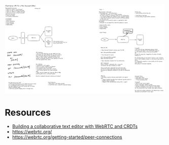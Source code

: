 ![Client-Server API for Rich Text Editor](/assets/blog/engineering/system-design/sd-client-server-api-rich-text-editor.png)

# Resources
* [Building a collaborative text editor with WebRTC and CRDTs](https://www.youtube.com/watch?v=hy0ePbpna5Y)
* https://webrtc.org/
* https://webrtc.org/getting-started/peer-connections